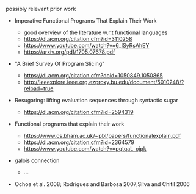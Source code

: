 

possibly relevant prior work
 * Imperative Functional Programs That Explain Their Work
   * good overview of the literature w.r.t functional languages
   * https://dl.acm.org/citation.cfm?id=3110258
   * https://www.youtube.com/watch?v=6_ISyRsAhEY
   * https://arxiv.org/pdf/1705.07678.pdf

 * "A Brief Survey Of Program Slicing"
   * https://dl.acm.org/citation.cfm?doid=1050849.1050865
   * http://ieeexplore.ieee.org.ezproxy.bu.edu/document/5010248/?reload=true

 * Resugaring: lifting evaluation sequences through syntactic sugar
   * https://dl.acm.org/citation.cfm?id=2594319

 * Functional programs that explain their work
   * https://www.cs.bham.ac.uk/~pbl/papers/functionalexplain.pdf
   * https://dl.acm.org/citation.cfm?id=2364579
   * https://www.youtube.com/watch?v=pqtqaL_ojpk
 * galois connection
   * ...
   
 * Ochoa et al. 2008; Rodrigues and Barbosa 2007;Silva and Chitil 2006
